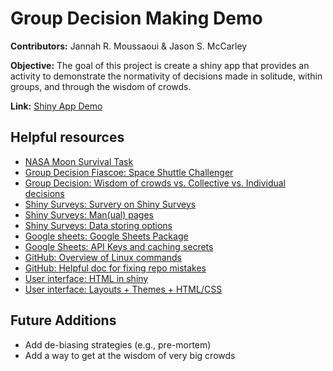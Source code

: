 # Group Decision Making Demo
**Contributors:** Jannah R. Moussaoui & Jason S. McCarley

**Objective:** The goal of this project is create a shiny app that provides an activity to demonstrate the normativity of decisions made in solitude, within groups, and through the wisdom of crowds.

**Link:** [Shiny App Demo](https://jannahmoussaoui.shinyapps.io/demo/)

## Helpful resources
- [NASA Moon Survival Task](https://www.csuchico.edu/anthmuseum/_assets/documents/nasa-exercise-survival-on-the-moon.pdf)
- [Group Decision Fiascoe: Space Shuttle Challenger](https://doi.org/10.1177/001872679104400601)
- [Group Decision: Wisdom of crowds vs. Collective vs. Individual decisions](https://doi.org/10.1186/s41235-020-00248-z)
- [Shiny Surveys: Survery on Shiny Surveys](https://cran.r-project.org/web/packages/shinysurveys/vignettes/surveying-shinysurveys.html)
- [Shiny Surveys: Man(ual) pages](https://rdrr.io/cran/shinysurveys/man/)
- [Shiny Surveys: Data storing options](https://www.jdtrat.com/blog/connect-shiny-google/#storing-data)
- [Google sheets: Google Sheets Package](https://googlesheets4.tidyverse.org/)
- [Google Sheets: API Keys and caching secrets](https://debruine.github.io/shinyintro/data.html)
- [GitHub: Overview of Linux commands](https://hackr.io/blog/basic-linux-commands)
- [GitHub: Helpful doc for fixing repo mistakes](https://dangitgit.com/)
- [User interface: HTML in shiny](https://shiny.posit.co/r/getstarted/shiny-basics/lesson2/)
- [User interface: Layouts + Themes + HTML/CSS](https://mastering-shiny.org/action-layout.html)


## Future Additions
- Add de-biasing strategies (e.g., pre-mortem)
- Add a way to get at the wisdom of very big crowds

